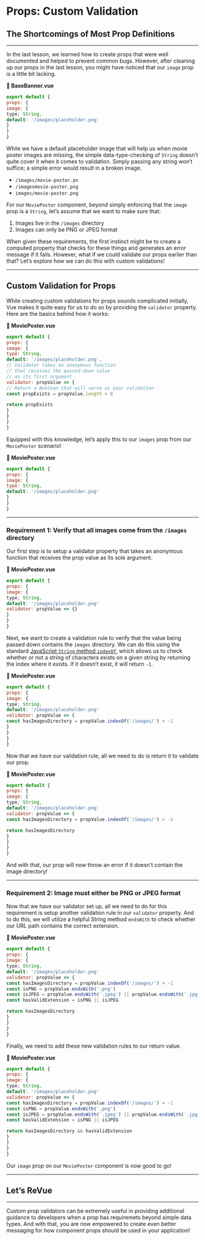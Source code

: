 # Props: Custom Validation

## The Shortcomings of Most Prop Definitions

---

In the last lesson, we learned how to create props that were well documented and helped to prevent common bugs. However, after cleaning up our props in the last lesson, you might have noticed that our `image` prop is a little bit lacking.

**📄 BaseBanner.vue**

```javascript
export default {
props: {
image: {
type; String,
default: '/images/placeholder.png'
}
}
}
```

While we have a default placeholder image that will help us when movie poster images are missing, the simple data-type-checking of `String` doesn’t quite cover it when it comes to validation. Simply passing any string won’t suffice; a simple error would result in a broken image.

* `/images/movie-poster.pn`
* `/imagesmovie-poster.png`
* `images/movie-poster.png`

For our `MoviePoster` component, beyond simply enforcing that the `image` prop is a `String`, let’s assume that we want to make sure that:

1. Images live in the `/images` directory
2. Images can only be PNG or JPEG format

When given these requirements, the first instinct might be to create a computed property that checks for these things and generates an error message if it fails. However, what if we could validate our props earlier than that? Let’s explore how we can do this with custom validations!

---

## Custom Validation for Props

While creating custom validations for props sounds complicated initially, Vue makes it quite easy for us to do so by providing the `validator` property. Here are the basics behind how it works:

**📄 MoviePoster.vue**

```javascript
export default {
props: {
image: {
type: String,
default: '/images/placeholder.png',
// Validator takes an anonymous function
// that receives the passed-down value
// as its first argument
validator: propValue => {
// Return a Boolean that will serve as your validation
const propExists = propValue.length > 0

return propExists
}
}
}
}
```

Equipped with this knowledge, let’s apply this to our `images` prop from our `MoviePoster` scenario!

**📄 MoviePoster.vue**

```javascript
export default {
props: {
image: {
type: String,
default: '/images/placeholder.png'
}
}
}
```

---

### Requirement 1: Verify that all images come from the `/images` directory

Our first step is to setup a validator property that takes an anonymous function that receives the prop value as its sole argument.

**📄 MoviePoster.vue**

```javascript
export default {
props: {
image: {
type; String,
default: '/images/placeholder.png'
validator: propValue => {}
}
}
}
```

Next, we want to create a validation rule to verify that the value being passed down contains the `images` directory. We can do this using the standard [JavaScript `String` method `indexOf`](https://developer.mozilla.org/en-US/docs/Web/JavaScript/Reference/Global_Objects/String/indexOf), which allows us to check whether or not a string of characters exists on a given string by returning the index where it exists. If it doesn’t exist, it will return `-1`.

**📄 MoviePoster.vue**

```javascript
export default {
props: {
image: {
type; String,
default: '/images/placeholder.png'
validator: propValue => {
const hasImagesDirectory = propValue.indexOf('/images/') > -1
}
}
}
}
```

Now that we have our validation rule, all we need to do is return it to validate our prop.

**📄 MoviePoster.vue**

```javascript
export default {
props: {
image: {
type; String,
default: '/images/placeholder.png'
validator: propValue => {
const hasImagesDirectory = propValue.indexOf('/images/') > -1

return hasImagesDirectory
}
}
}
}
```

And with that, our prop will now throw an error if it doesn’t contain the image directory!

---

### Requirement 2: Image must either be PNG or JPEG format

Now that we have our validator set up, all we need to do for this requirement is setup another validation rule in our `validator` property. And to do this, we will utilize a helpful String method `endsWith` to check whether our URL path contains the correct extension.

**📄 MoviePoster.vue**

```javascript
export default {
props: {
image: {
type; String,
default: '/images/placeholder.png'
validator: propValue => {
const hasImagesDirectory = propValue.indexOf('/images/') > -1
const isPNG = propValue.endsWith('.png')
const isJPEG = propValue.endsWith('.jpeg') || propValue.endsWith('.jpg')
const hasValidExtension = isPNG || isJPEG

return hasImagesDirectory
}
}
}
}
```

Finally, we need to add these new validation rules to our return value.

**📄 MoviePoster.vue**

```javascript
export default {
props: {
image: {
type; String,
default: '/images/placeholder.png'
validator: propValue => {
const hasImagesDirectory = propValue.indexOf('/images/') > -1
const isPNG = propValue.endsWith('.png')
const isJPEG = propValue.endsWith('.jpeg') || propValue.endsWith('.jpg')
const hasValidExtension = isPNG || isJPEG

return hasImagesDirectory && hasValidExtension
}
}
}
}
```

Our `image` prop on our `MoviePoster` component is now good to go!

---

## Let’s ReVue

---

Custom prop validators can be extremely useful in providing additional guidance to developers when a prop has requiremets beyond simple data types. And with that, you are now empowered to create even better messaging for how component props should be used in your application!